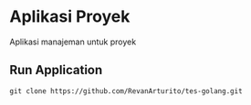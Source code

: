 # Aplikasi Proyek
Aplikasi manajeman untuk proyek

## Run Application

```Clone App
git clone https://github.com/RevanArturito/tes-golang.git
```
